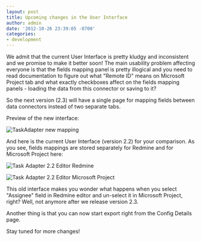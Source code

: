 ```yaml
---
layout: post
title: Upcoming changes in the User Interface
author: admin
date: '2012-10-26 23:39:05 -0700'
categories:
- development
---
```


We admit that the current User Interface is pretty kludgy and inconsistent and we promise to make it better soon!
The main usability problem affecting everyone is that the fields mapping panel is pretty illogical and you need
 to read documentation to figure out what "Remote ID" means on Microsoft Project tab and what exactly checkboxes
 affect on the fields mapping panels - loading the data from this connector or saving to it?

So the next version (2.3) will have a single page for mapping fields between data connectors instead of two separate tabs.

Preview of the new interface:

![TaskAdapter new mapping]({{baseurl}}/images/uploads/2012/10/ta_new_mapping1.png)

<p>And here is the current User Interface (version 2.2) for your comparison.
 As you see, fields mappings are stored separately for Redmine and for Microsoft Project here:

![Task Adapter 2.2 Editor Redmine]({{baseurl}}/images/uploads/2012/10/old_ta_ui.png)

![Task Adapter 2.2 Editor Microsoft Project]({{baseurl}}/images/uploads/2012/10/old_ta_ui_msp.png)

This old interface makes you wonder what happens when you select "Assignee" field in Redmine editor
and un-select it in Microsoft Project, right? Well, not anymore after we release version 2.3.

Another thing is that you can now start export right from the Config Details page.

Stay tuned for more changes!
